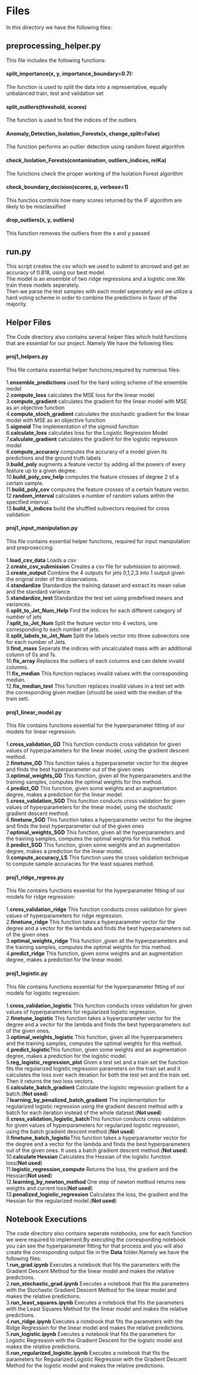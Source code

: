 # Files
In this directory we have the following files:

## preprocessing_helper.py

This file includes the following functions:<br>

#### split_importance(x, y, importance_boundary=0.7):
The function is used to split the data into a representative, equally unbalanced train, test and validation set

#### split_outliers(threshold, scores)
The function is used to find the indices of the outliers

#### Anomaly_Detection_Isolation_Forests(x, change_split=False)
The function performs an outlier detection using random forest algorithm

#### check_Isolation_Forests(contamination, outliers_indices, relKa)
The functions check the proper working of the Isolation Forest algorithm

#### check_boundary_decision(scores, p, verbose=1)
This functios controls how many scores returned by the IF algorithm are likely to be misclassified

#### drop_outliers(x, y, outliers)
This function removes the outliers from the x and y passed


## run.py
This script creates the csv which we used to submit to aircrowd and get an accuracy of 0.818, using our best model.<br>
The model is an ensemble of two ridge regressions and a logistic one.We train these models seperately.<br>
Then we parse the test samples with each model seperately and we utilize a hard voting scheme in order to combine the predictions in favor of the majority.

## Helper Files
The Code directory also contains several helper files which hold functions that are essential for our project. Namely We have the following files:

#### proj1_helpers.py
This file contains essential helper functions,required by numerous files:<br><br>
1.**ensemble_predictions** used for the hard voting scheme of the ensemble model<br>
2.**compute_loss** calculates the MSE loss for the linear model<br>
3.**compute_gradient** calculates the gradient for the linear model with MSE as an objective function<br>
4.**compute_stoch_gradient** calculates the stochastic gradient for the linear model with MSE as an objective function<br>
5.**sigmoid** The implementation of the sigmoid function<br>
6.**calculate_loss** calculates loss for the Logistic Regression Model<br>
7.**calculate_gradient** calculates the gradient for the logistic regression model<br>
8.**compute_accuracy** computes the accuracy of a model given its predictions and the ground truth labels<br>
9.**build_poly** augments a feature vector by adding all the powers of every feature up to a given degree.<br>
10.**build_poly_cov_help** computes the feature crosses of degree 2 of a certain sample.<br>
11.**build_poly_cov** computes the feature crosses of a certain feature vector.<br>
12.**random_interval** calculates a number of random values within the specified interval.<br>
13.**build_k_indices** build the shuffled subvectors required for cross validation

#### proj1_input_manipulation.py
This file contains essential helper functions, required for input manipulation and preproseccing:<br><br>
1.**load_csv_data** Loads a csv<br>
2.**create_csv_submission** Creates a csv file for submission to aircrowd.<br>
3.**create_output** Combine the 4 outputs for jets 0,1,2,3 into 1 output given the original order of the observations.<br>
4.**standardize** Standardize the training dataset and extract its mean value and the standard variance.<br>
5.**standardize_test** Standardize the test set using predefined means and variances.<br>
6.**split_to_Jet_Num_Help** Find the indices for each different category of number of jets<br>
7.**split_to_Jet_Num** Split the feature vector into 4 vectors, one corresponding to each number of jets.<br>
8.**split_labels_to_Jet_Num** Split the labels vector into three subvectors one for each number of Jets.<br>
9.**find_mass** Seperate the indices with uncalculated mass with an additional column of 0s and 1s.<br>
10.**fix_array** Replaces the outliers of each columns and can delete invalid columns.<br>
11.**fix_median** This function replaces invalid values with the corresponding median.<br>
12.**fix_median_test** This function replaces invalid values in a test set with the corresponding given median (should be used with the median of the train set).

#### proj1_linear_model.py
This file contains functions essential for the hyperparameter fitting of our models for linear regression:<br><br>
1.**cross_validation_GD** This function conducts cross validation for given values of hyperparameters for the linear model, using the gradient descent method.<br>
2.**finetune_GD** This function takes a hyperparameter vector for the degree and finds the best hyperparameter out of the given ones<br>
3.**optimal_weights_GD** This function, given all the hyperparameters and the training samples, computes the optimal weights for this method.<br>
4.**predict_GD** This function, given some weights and an augmentation degree, makes a prediction for the linear model.<br>
5.**cross_validation_SGD** This function conducts cross validation for given values of hyperparameters for the linear model, using the stochastic gradient descent method.<br>
6.**finetune_SGD** This function takes a hyperparameter vector for the degree and finds the best hyperparameter out of the given ones<br>
7.**optimal_weights_SGD** This function, given all the hyperparameters and the training samples, computes the optimal weights for this method.<br>
8.**predict_SGD** This function, given some weights and an augmentation degree, makes a prediction for the linear model.<br>
9.**compute_accuracy_LS** This function uses the cross validation technique to compute sample accuracies for the least squares method.

#### proj1_ridge_regress.py
This file contains functions essential for the hyperparameter fitting of our models for ridge regression:<br><br>
1.**cross_validation_ridge** This function conducts cross validation for given values of hyperparameters for ridge regression.<br>
2.**finetune_ridge** This function takes a hyperparameter vector for the degree and a vector for the lambda and finds the best hyperparameters out of the given ones<br>
3.**optimal_weights_ridge** This function ,given all the hyperparameters and the training samples, computes the optimal weights for this method.<br>
4.**predict_ridge** This function, given some weights and an augmentation degree, makes a prediction for the linear model.

#### proj1_logistic.py
This file contains functions essential for the hyperparameter fitting of our models for logistic regression:<br><br>
1.**cross_validation_logistic** This function conducts cross validation for given values of hyperparameters for regularized logistic regression.<br>
2.**finetune_logistic** This function takes a hyperparameter vector for the degree and a vector for the lambda and finds the best hyperparameters out of the given ones.<br>
3.**optimal_weights_logistic** This function, given all the hyperparameters and the training samples, computes the optimal weights for this method.<br>
4.**predict_logistic**This function, given some weights and an augmentation degree, makes a prediction for the logistic model.<br>
5.**reg_logistic_regression_plot** Given a test set and a train set the function fits the regularized logistic regression parameters on the train set and it calculates the loss over each iteration for both the test set and the train set. Then it returns the two loss vectors.<br>
6.**calculate_batch_gradient** Calculate the logistic regression gradient for a batch.(**Not used**)<br>
7.**learning_by_penalized_batch_gradient** The implementation for regularized logistic regression using the gradient descent method with a batch for each iteration instead of the whole dataset.(**Not used**)<br>
8.**cross_validation_logistic_batch**This function conducts cross validation for given values of hyperparameters for regularized logistic regression, using the batch gradient descent method.(**Not used**)<br>
9.**finetune_batch_logistic**This function takes a hyperparameter vector for the degree and a vector for the lambda and finds the best hyperparameters out of the given ones. It uses a batch gradient descent method.(**Not used**)<br>
10.**calculate Hessian** Calculates the Hessian of the logistic function loss(**Not used**)<br>
11.**logistic_regression_compute** Returns the loss, the gradient and the Hessian(**Not used**)<br>
12.**learning_by_newton_method** One step of newton method returns new weights and current loss(**Not used**)<br>
13.**penalized_logistic_regression** Calculates the loss, the gradient and the Hessian for the regularized model.(**Not used**)

## Notebook Executions
The code directory also contains seperate notebooks, one for each function we were required to implement.By executing the corresponding notebook you can see the hyperparameter fitting for that process and you will also create the corresponding output file in the **Data** folder.Namely we have the following files:<br>
1.**run_grad.ipynb** Executes a notebook that fits the parameters with the Gradient Descent Method for the linear model and makes the relative predictions.<br>
2.**run_stochastic_grad.ipynb** Executes a notebook that fits the parameters with the Stochastic Gradient Descent Method for the linear model and makes the relative predictions.<br>
3.**run_least_squares.ipynb** Executes a notebook that fits the parameters with the Least Squares Method for the linear model and makes the relative predictions.<br>
4.**run_ridge.ipynb** Executes a notebook that fits the parameters with the Ridge Regression for the linear model and makes the relative predictions.<br>
5.**run_logistic.ipynb** Executes a notebook that fits the parameters for Logistic Regression with the Gradient Descent for the logistic model and makes the relative predictions.<br>
6.**run_regularized_logistic.ipynb** Executes a notebook that fits the parameters for Regularized Logistic Regression with the Gradient Descent Method for the logistic model and makes the relative predictions.<br>
